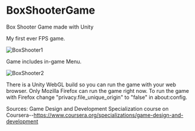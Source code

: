 # BoxShooterGame
Box Shooter Game made with Unity

My first ever FPS game.

![BoxShooter1](https://user-images.githubusercontent.com/55928282/113067650-6b513100-91c5-11eb-9393-f2c0c541017c.PNG)

Game includes in-game Menu.

![BoxShooter2](https://user-images.githubusercontent.com/55928282/113067684-7dcb6a80-91c5-11eb-8179-ac7954b0461e.PNG)


There is a Unity WebGL build so you can run the game with your web browser. Only Mozilla Firefox can run the game right now. To run the game with Firefox change "privacy.file_unique_origin" to "false" in about:config.


Sources: Game Design and Development Specialization course on Coursera--https://www.coursera.org/specializations/game-design-and-development
